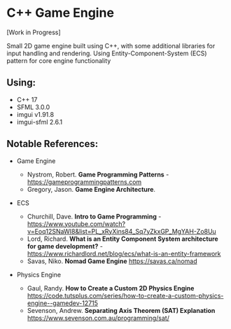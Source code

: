 # C++ Game Engine
[Work in Progress]

Small 2D game engine built using C++, with some additional libraries for input handling and rendering.
Using Entity-Component-System (ECS) pattern for core engine functionality


## Using:
- C++ 17
- SFML 3.0.0
- imgui v1.91.8
- imgui-sfml 2.6.1

## Notable References:
- Game Engine
	- Nystrom, Robert. **Game Programming Patterns** - https://gameprogrammingpatterns.com
	- Gregory, Jason. **Game Engine Architecture**.

- ECS
	- Churchill, Dave. **Intro to Game Programming** - https://www.youtube.com/watch?v=Eoq12SNaWI8&list=PL_xRyXins84_Sq7yZkxGP_MgYAH-Zo8Uu
	- Lord, Richard. **What is an Entity Component System architecture for game development?** - https://www.richardlord.net/blog/ecs/what-is-an-entity-framework
  - Savas, Niko. **Nomad Game Engine** https://savas.ca/nomad

- Physics Engine
	- Gaul, Randy. **How to Create a Custom 2D Physics Engine** https://code.tutsplus.com/series/how-to-create-a-custom-physics-engine--gamedev-12715
   - Sevenson, Andrew. **Separating Axis Theorem (SAT) Explanation** https://www.sevenson.com.au/programming/sat/